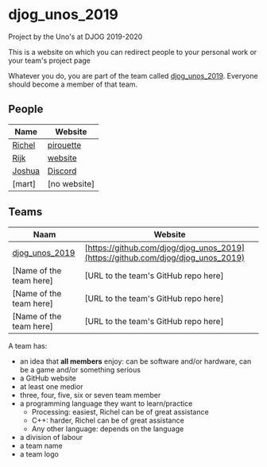 # djog_unos_2019

Project by the Uno's at DJOG 2019-2020 

This is a website on which you can redirect people to your personal work or your team's project page

Whatever you do, you are part of the
team called [djog_unos_2019](https://github.com/orgs/djog/teams/djog_unos_2019).
Everyone should become a member of that team.

## People

Name|Website
----|-----
[Richel](https://github.com/richelbilderbeek) | [pirouette](https://github.com/richelbilderbeek/pirouette)
[Rijk](https://github.com/Rijk-van-Putten) | [website](https://rijkvanputten.000webhostapp.com/)
[Joshua](https://github.com/joshua260403) | [Discord](https://discord.gg/afKxKRR)
[mart] | [no website]

## Teams


Naam            |Website
----------------|---------------------------------------------
[djog_unos_2019](https://github.com/orgs/djog/teams/djog_unos_2019) | [https://github.com/djog/djog_unos_2019](https://github.com/djog/djog_unos_2019)
[Name of the team here] | [URL to the team's GitHub repo here]
[Name of the team here] | [URL to the team's GitHub repo here]
[Name of the team here] | [URL to the team's GitHub repo here]


A team has:

 * an idea that **all members** enjoy: 
   can be software and/or hardware, can be a game and/or something serious 
 * a GitHub website
 * at least one medior
 * three, four, five, six or seven team member
 * a programming language they want to learn/practice
   * Processing: easiest, Richel can be of great assistance
   * C++: harder, Richel can be of great assistance 
   * Any other language: depends on the language
 * a division of labour 
 * a team name
 * a team logo
